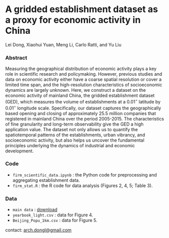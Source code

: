 # A gridded establishment dataset as a proxy for economic activity in China

Lei Dong, Xiaohui Yuan, Meng Li, Carlo Ratti, and Yu Liu

### Abstract

Measuring the geographical distribution of economic activity plays a key role in scientific research and policymaking. However, previous studies and data on economic activity either have a coarse spatial resolution or cover a limited time span, and the high-resolution characteristics of socioeconomic dynamics are largely unknown. Here, we construct a dataset on the economic activity of mainland China, the gridded establishment dataset (GED), which measures the volume of establishments at a 0.01$^{\circ}$  latitude by 0.01$^{\circ}$  longitude scale. Specifically, our dataset captures the geographically based opening and closing of approximately 25.5 million companies that registered in mainland China over the period 2005-2015. The characteristics of fine granularity and long-term observability give the GED a high application value. The dataset not only allows us to quantify the spatiotemporal patterns of the establishments, urban vibrancy, and socioeconomic activity, but also helps us uncover the fundamental principles underlying the dynamics of industrial and economic development.


### Code
- `firm_scientific_data.ipynb` : the Python code for preprocessing and aggregating establishment data.
- `firm_stat.R` : the R code for data analysis (Figures 2, 4, 5; Table 3).

### Data
- `main data` : [download](figshare)
- `yearbook_light.csv` : data for Figure 4.
- `Beijing_Popu_1km.csv` : data for Figure 5.

contact: arch.dongl@gmail.com
